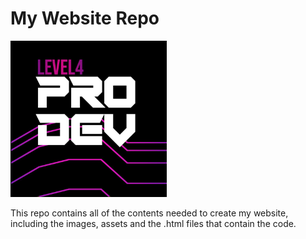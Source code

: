 # My Website Repo
<img src="https://github.com/CoreyMeir/coreymeir.github.io/blob/main/images/L4ProDev.jpg" alt="Image Of Pro Dev Logo" width="250" height="250">

This repo contains all of the contents needed to create my website, including the images, assets and the .html files that contain the code.
